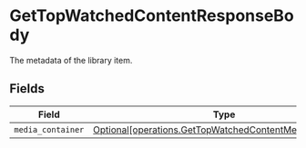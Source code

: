 # GetTopWatchedContentResponseBody

The metadata of the library item.


## Fields

| Field                                                                                                                    | Type                                                                                                                     | Required                                                                                                                 | Description                                                                                                              |
| ------------------------------------------------------------------------------------------------------------------------ | ------------------------------------------------------------------------------------------------------------------------ | ------------------------------------------------------------------------------------------------------------------------ | ------------------------------------------------------------------------------------------------------------------------ |
| `media_container`                                                                                                        | [Optional[operations.GetTopWatchedContentMediaContainer]](../../models/operations/gettopwatchedcontentmediacontainer.md) | :heavy_minus_sign:                                                                                                       | N/A                                                                                                                      |